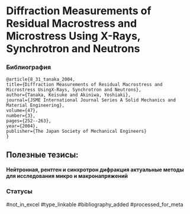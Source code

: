 # Diffraction Measurements of Residual Macrostress and Microstress Using X-Rays, Synchrotron and Neutrons

### Библиография
```
@article{8_31_tanaka_2004,
title={Diffraction Measurements of Residual Macrostress and Microstress UsingX-Rays, Synchrotron and Neutrons},
author={Tanaka, Keisuke and Akiniwa, Yoshiaki},
journal={JSME International Journal Series A Solid Mechanics and Material Engineering},
volume={47},
number={3},
pages={252--263},
year={2004},
publisher={The Japan Society of Mechanical Engineers}
}
```

## Полезные тезисы:
#### Нейтронная, рентген и синхротрон дифракция актуальные методы для исследования микро и макронапряжений

### Статусы
#not_in_excel 
#type_linkable 
#bibliography_added
#processed_for_meta
